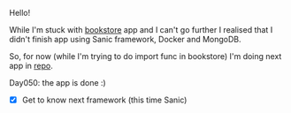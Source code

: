 Hello!

While I'm stuck with [bookstore](https://github.com/xwojziarnik/bookstore) app and I can't go further I realised that I didn't finish app using Sanic framework, Docker and MongoDB.

So, for now (while I'm trying to do import func in bookstore) I'm doing next app in [repo](https://github.com/xwojziarnik/AsyncRestApi).

Day050: the app is done :)

- [x] Get to know next framework (this time Sanic)